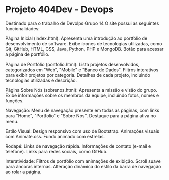 # Projeto 404Dev - Devops
Destinado para o trabalho de Devolps
Grupo 14
O site possui as seguintes funcionalidades:

Página Inicial (index.html):
Apresenta uma introdução ao portfólio de desenvolvimento de software.
Exibe ícones de tecnologias utilizadas, como Git, GitHub, HTML, CSS, Java, Python, PHP e MongoDB.
Botão para acessar a página de portfólio.

Página de Portfólio (portfolio.html):
Lista projetos desenvolvidos, categorizados em "Web", "Mobile" e "Banco de Dados".
Filtros interativos para exibir projetos por categoria.
Detalhes de cada projeto, incluindo tecnologias utilizadas e descrição.

Página Sobre Nós (sobrenos.html):
Apresenta a missão e visão do grupo.
Exibe informações sobre os membros da equipe, incluindo fotos, nomes e funções.

Navegação:
Menu de navegação presente em todas as páginas, com links para "Home", "Portfolio" e "Sobre Nós".
Destaque para a página ativa no menu.

Estilo Visual:
Design responsivo com uso de Bootstrap.
Animações visuais com Animate.css.
Fundo animado com estrelas.

Rodapé:
Links de navegação rápida.
Informações de contato (e-mail e telefone).
Links para redes sociais, como GitHub.

Interatividade:
Filtros de portfólio com animações de exibição.
Scroll suave para âncoras internas.
Alteração dinâmica do estilo da barra de navegação ao rolar a página.
